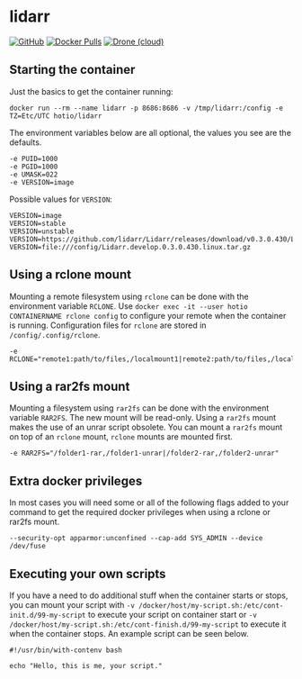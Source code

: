 # lidarr

[![GitHub](https://img.shields.io/badge/source-github-lightgrey?style=flat-square)](https://github.com/hotio/docker-lidarr)
[![Docker Pulls](https://img.shields.io/docker/pulls/hotio/lidarr?style=flat-square)](https://hub.docker.com/r/hotio/lidarr)
[![Drone (cloud)](https://img.shields.io/drone/build/hotio/docker-lidarr?style=flat-square)](https://cloud.drone.io/hotio/docker-lidarr)

## Starting the container

Just the basics to get the container running:

```shell
docker run --rm --name lidarr -p 8686:8686 -v /tmp/lidarr:/config -e TZ=Etc/UTC hotio/lidarr
```

The environment variables below are all optional, the values you see are the defaults.

```shell
-e PUID=1000
-e PGID=1000
-e UMASK=022
-e VERSION=image
```

Possible values for `VERSION`:

```shell
VERSION=image
VERSION=stable
VERSION=unstable
VERSION=https://github.com/lidarr/Lidarr/releases/download/v0.3.0.430/Lidarr.develop.0.3.0.430.linux.tar.gz
VERSION=file:///config/Lidarr.develop.0.3.0.430.linux.tar.gz
```

## Using a rclone mount

Mounting a remote filesystem using `rclone` can be done with the environment variable `RCLONE`. Use `docker exec -it --user hotio CONTAINERNAME rclone config` to configure your remote when the container is running. Configuration files for `rclone` are stored in `/config/.config/rclone`.

```shell
-e RCLONE="remote1:path/to/files,/localmount1|remote2:path/to/files,/localmount2"
```

## Using a rar2fs mount

Mounting a filesystem using `rar2fs` can be done with the environment variable `RAR2FS`. The new mount will be read-only. Using a `rar2fs` mount makes the use of an unrar script obsolete. You can mount a `rar2fs` mount on top of an `rclone` mount, `rclone` mounts are mounted first.

```shell
-e RAR2FS="/folder1-rar,/folder1-unrar|/folder2-rar,/folder2-unrar"
```

## Extra docker privileges

In most cases you will need some or all of the following flags added to your command to get the required docker privileges when using a rclone or rar2fs mount.

```shell
--security-opt apparmor:unconfined --cap-add SYS_ADMIN --device /dev/fuse
```

## Executing your own scripts

If you have a need to do additional stuff when the container starts or stops, you can mount your script with `-v /docker/host/my-script.sh:/etc/cont-init.d/99-my-script` to execute your script on container start or `-v /docker/host/my-script.sh:/etc/cont-finish.d/99-my-script` to execute it when the container stops. An example script can be seen below.

```shell
#!/usr/bin/with-contenv bash

echo "Hello, this is me, your script."
```
